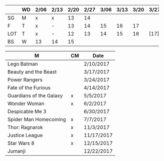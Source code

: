 
|     | WD | 2/06| 2/13| 2/20| 2/27| 3/06| 3/13| 3/20| 3/27| 4/03| 4/10| 4/17| 4/24| 5/01| 5/08| 5/15| 5/22|
|-----|----|-----|-----|-----|-----|-----|-----|-----|-----|-----|-----|-----|-----|-----|-----|-----|-----|
| SG  | M  | x   | x   | 13  | 14  |     |     |     |     |     |     |     |     |     |     |     |[22?]|
| F   | T  | x   | -   | 13  | 14  | 15  | 16  | 17  |     |     |     |     |     |     |     |     |[23] |
| LOT | T  | x   | -   | 12  | 13  | 14  | 15  | 16  |[17] |     |     |     |     |     |     |     |     |
| BS  | W  | 13  | 14  | 15  |     |     |     |     |     |     |     |     |     |     |     |     |     |

| M | CM | Date |
|---|----|------|
| Lego Batman | | 2/10/2017 |
| Beauty and the Beast | | 3/17/2017 |
| Power Rangers | | 3/24/2017 |
| Fate of the Furious | | 4/14/2017 |
| Guardians of the Galaxy | x | 5/5/2017 |
| Wonder Woman | x | 6/2/2017 |
| Despicable Me 3 | | 6/30/2017 |
| Spider Man Homecoming | x | 7/7/2017 |
| Thor: Ragnarok | x | 11/3/2017 |
| Justice League | x | 11/17/2017 |
| Star Wars 8 | x | 12/15/2017 |
| Jumanji | | 12/22/2017 |
